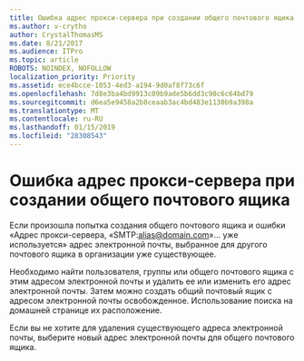 ```yaml
---
title: Ошибка адрес прокси-сервера при создании общего почтового ящика
ms.author: v-crytho
author: CrystalThomasMS
ms.date: 8/21/2017
ms.audience: ITPro
ms.topic: article
ROBOTS: NOINDEX, NOFOLLOW
localization_priority: Priority
ms.assetid: ece4bcce-1053-4ed3-a194-9d0af8f73c6f
ms.openlocfilehash: 7d8e3ba4bd9913c09b9ade5b6dd3c90c6c64bd79
ms.sourcegitcommit: d6ea5e9458a2b8ceaab3ac4bd483e1130b9a398a
ms.translationtype: MT
ms.contentlocale: ru-RU
ms.lasthandoff: 01/15/2019
ms.locfileid: "28308543"
---
```

# <a name="proxy-address-error-while-creating-a-shared-mailbox"></a>Ошибка адрес прокси-сервера при создании общего почтового ящика

Если произошла попытка создания общего почтового ящика и ошибки «Адрес прокси-сервера, «SMTP:alias@domain.com»... уже используется» адрес электронной почты, выбранное для другого почтового ящика в организации уже существующее.
  
Необходимо найти пользователя, группы или общего почтового ящика с этим адресом электронной почты и удалить ее или изменить его адрес электронной почты. Затем можно создать общий почтовый ящик с адресом электронной почты освобожденное. Использование поиска на домашней странице их расположение.
  
Если вы не хотите для удаления существующего адреса электронной почты, выберите новый адрес электронной почты для общего почтового ящика.
  

